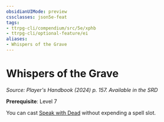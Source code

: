 ```yaml
---
obsidianUIMode: preview
cssclasses: json5e-feat
tags:
- ttrpg-cli/compendium/src/5e/xphb
- ttrpg-cli/optional-feature/ei
aliases:
- Whispers of the Grave
---
```

# Whispers of the Grave
*Source: Player's Handbook (2024) p. 157. Available in the <span title='Systems Reference Document (5.2)'>SRD</span>*  

**Prerequisite**: Level 7

You can cast [Speak with Dead](Інструменти%20ДМ/CLI/spells/speak-with-dead-xphb.md) without expending a spell slot.